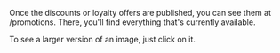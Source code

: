 Once the discounts or loyalty offers are published, you can see them at /promotions.
There, you'll find everything that's currently available.

To see a larger version of an image, just click on it.

